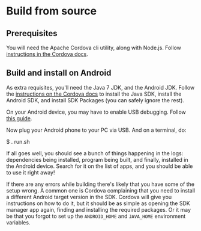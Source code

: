# Build from source

## Prerequisites

You will need the Apache Cordova cli utility, along with Node.js. Follow
[instructions in the Cordova docs](https://cordova.apache.org/docs/en/5.1.1/guide_cli_index.md.html#The%20Command-Line%20Interface).

## Build and install on Android

As extra requisites, you'll need the Java 7 JDK, and the Android JDK.
Follow the [instructions on the Cordova docs](http://cordova.apache.org/docs/en/5.0.0/guide_platforms_android_index.md.html#Android%20Platform%20Guide) to install the Java SDK, install the Android SDK, and install SDK Packages (you can safely ignore the rest).

On your Android device, you may have to enable USB debugging. Follow
[this guide](http://developer.android.com/tools/device.html#setting-up).

Now plug your Android phone to your PC via USB. And on a terminal, do:

  $ . run.sh

If all goes well, you should see a bunch of things happening in the logs:
dependencies being installed, program being built, and finally, installed
in the Android device. Search for it on the list of apps, and you should be
able to use it right away!

If there are any errors while building there's likely that you have some
of the setup wrong. A common one is Cordova complaining that you need to
install a different Android target version in the SDK. Cordova will give
you instructions on how to do it, but it should be as simple as opening
the SDK manager app again, finding and installing the required packages.
Or it may be that you forgot to set up the `ANDROID_HOME` and `JAVA_HOME`
environment variables.
